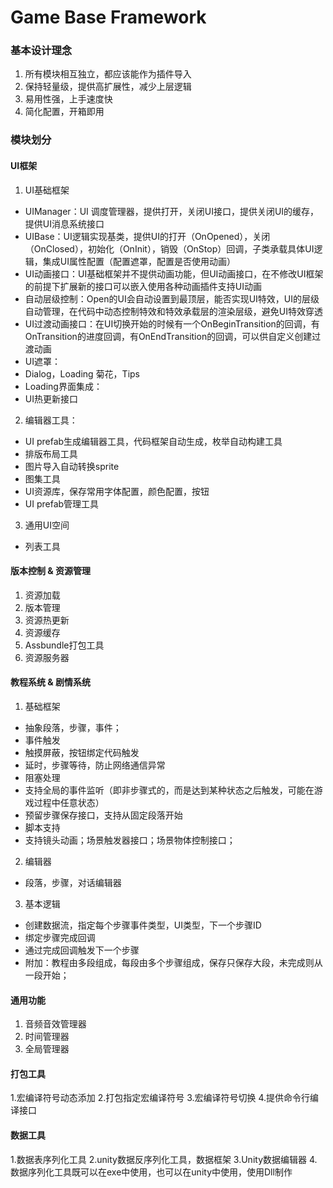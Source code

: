Game Base Framework
===

### 基本设计理念
1. 所有模块相互独立，都应该能作为插件导入
2. 保持轻量级，提供高扩展性，减少上层逻辑
3. 易用性强，上手速度快
4. 简化配置，开箱即用

###  模块划分

#### UI框架
1. UI基础框架
- UIManager：UI 调度管理器，提供打开，关闭UI接口，提供关闭UI的缓存，提供UI消息系统接口
- UIBase：UI逻辑实现基类，提供UI的打开（OnOpened），关闭（OnClosed），初始化（OnInit），销毁（OnStop）回调，子类承载具体UI逻辑，集成UI属性配置（配置遮罩，配置是否使用动画）
- UI动画接口：UI基础框架并不提供动画功能，但UI动画接口，在不修改UI框架的前提下扩展新的接口可以嵌入使用各种动画插件支持UI动画
- 自动层级控制：Open的UI会自动设置到最顶层，能否实现UI特效，UI的层级自动管理，在代码中动态控制特效和特效承载层的渲染层级，避免UI特效穿透
- UI过渡动画接口：在UI切换开始的时候有一个OnBeginTransition的回调，有OnTransition的进度回调，有OnEndTransition的回调，可以供自定义创建过渡动画
- UI遮罩：
- Dialog，Loading 菊花，Tips
- Loading界面集成：
- UI热更新接口


2. 编辑器工具：
- UI prefab生成编辑器工具，代码框架自动生成，枚举自动构建工具
- 排版布局工具
- 图片导入自动转换sprite
- 图集工具
- UI资源库，保存常用字体配置，颜色配置，按钮
- UI prefab管理工具

3. 通用UI空间
- 列表工具

#### 版本控制 & 资源管理
1. 资源加载
2. 版本管理
3. 资源热更新
4. 资源缓存
5. Assbundle打包工具
6. 资源服务器

#### 教程系统 & 剧情系统
1. 基础框架
 - 抽象段落，步骤，事件；
 - 事件触发
 - 触摸屏蔽，按钮绑定代码触发
 - 延时，步骤等待，防止网络通信异常
 - 阻塞处理
 - 支持全局的事件监听（即非步骤式的，而是达到某种状态之后触发，可能在游戏过程中任意状态）
 - 预留步骤保存接口，支持从固定段落开始
 - 脚本支持
 - 支持镜头动画；场景触发器接口；场景物体控制接口；
2. 编辑器
 - 段落，步骤，对话编辑器
3. 基本逻辑
- 创建数据流，指定每个步骤事件类型，UI类型，下一个步骤ID
- 绑定步骤完成回调
- 通过完成回调触发下一个步骤
- 附加：教程由多段组成，每段由多个步骤组成，保存只保存大段，未完成则从一段开始；

#### 通用功能
1. 音频音效管理器
2. 时间管理器
3. 全局管理器

#### 打包工具
1.宏编译符号动态添加
2.打包指定宏编译符号
3.宏编译符号切换
4.提供命令行编译接口

#### 数据工具
1.数据表序列化工具
2.unity数据反序列化工具，数据框架
3.Unity数据编辑器
4.数据序列化工具既可以在exe中使用，也可以在unity中使用，使用Dll制作



